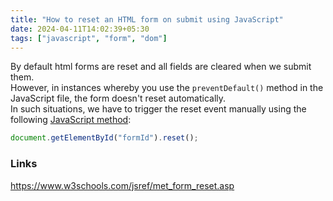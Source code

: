 ```yaml
---
title: "How to reset an HTML form on submit using JavaScript"
date: 2024-04-11T14:02:39+05:30
tags: ["javascript", "form", "dom"]
---
```


By default html forms are reset and all fields are cleared when we submit them.  
However, in instances whereby you use the `preventDefault()` method in the JavaScript file, the form doesn't reset automatically.  
In such situations, we have to trigger the reset event manually using the following [JavaScript method](https://www.w3schools.com/jsref/met_form_reset.asp):

```js
document.getElementById("formId").reset();
```

### Links

https://www.w3schools.com/jsref/met_form_reset.asp
